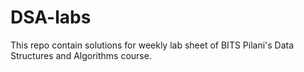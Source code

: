 # DSA-labs
This repo contain solutions for weekly lab sheet of BITS Pilani's Data Structures and Algorithms course.
